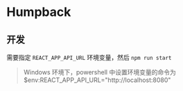 # Humpback

## 开发
需要指定 `REACT_APP_API_URL` 环境变量，然后 `npm run start`

> Windows 环境下，powershell 中设置环境变量的命令为 $env:REACT_APP_API_URL="http://localhost:8080"